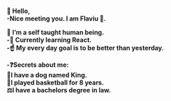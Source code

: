 
<b>👋 Hello<b>,</br>
-Nice meeting you. I am Flaviu 👦.</br>


 👀 I’m a self taught human being.</br>
 -🌱 Currently learning React.</br>
 -☝  My every day goal is to be better than yesterday.</br>
 
 -❓Secrets about me:</br>
                 🐶I have a dog named King.</br>
                 🏀I played basketball for 8 years.</br>
                 ⚖️I have a bachelors degree in law.</br>
